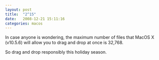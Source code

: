```yaml
---
layout: post
title:  "2^15"
date:   2008-12-21 15:11:16
categories: macos
---
```


In case anyone is wondering, the maximum number of files that MacOS X (v10.5.6) will allow you to drag and drop at once is 32,768.

So drag and drop responsibly this holiday season.
